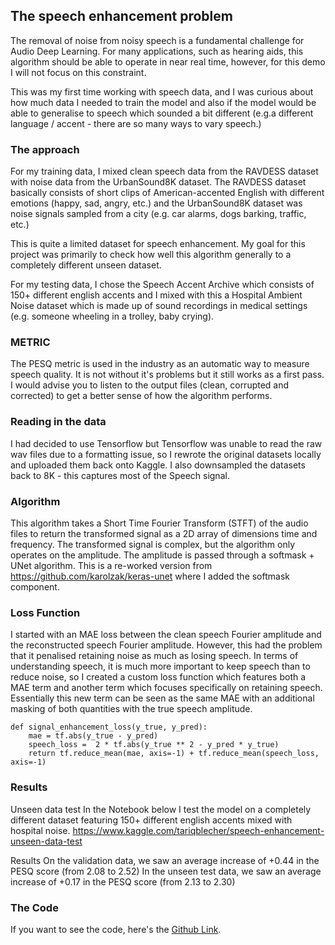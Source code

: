 

<!-- -->

<!-- Motivation st 1 -->

<!-- The speech enhancement problem st 1 -->
## The speech enhancement problem 

The removal of noise from noisy speech is a fundamental challenge for Audio Deep Learning. For many applications, such as hearing aids, this algorithm should be able to operate in near real time, however, for this demo I will not focus on this constraint. 

<!-- My goals and interests with this particular experiment st 1 -->
This was my first time working with speech data, and I was curious about how much data I needed to train the model and also if the model would be able to generalise to speech which sounded a bit different (e.g.a  different language / accent - there are so many ways to vary speech.)

<!--Methodology -->
### The approach 

<!-- training data st 1 -->
For my training data, I mixed clean speech data from the RAVDESS dataset with noise data from the UrbanSound8K dataset. The RAVDESS dataset basically consists of short clips of American-accented English with different emotions (happy, sad, angry, etc.) and the UrbanSound8K dataset was noise signals sampled from a city (e.g. car alarms, dogs barking, traffic, etc.) 

<!--Limitations of dataset -->
This is quite a limited dataset for speech enhancement. My goal for this project was primarily to check how well this algorithm generally to a completely different unseen dataset.


<!-- testing data st 1 -->
For my testing data, I chose the Speech Accent Archive which consists of 150+ different english accents and I mixed with this a Hospital Ambient Noise dataset which is made up of sound recordings in medical settings (e.g. someone wheeling in a trolley, baby crying).

<!-- Metric-->
### METRIC
The PESQ metric is used in the industry as an automatic way to measure speech quality. It is not without it's problems but it still works as a first pass. I would advise you to listen to the output files (clean, corrupted and corrected) to get a better sense of how the algorithm performs.


<!-- Early troubles reading in data-->
### Reading in the data 
I had decided to use Tensorflow but Tensorflow was unable to read the raw wav files due to a formatting issue, so I rewrote the original datasets locally and uploaded them back onto Kaggle. I also downsampled the datasets back to 8K - this captures most of the Speech signal.

<!--The model-->
### Algorithm 
This algorithm takes a Short Time Fourier Transform (STFT) of the audio files to return the transformed signal as a 2D array of dimensions time and frequency. The transformed signal is complex, but the algorithm only operates on the amplitude. The amplitude is passed through a softmask + UNet algorithm. This is a re-worked version from https://github.com/karolzak/keras-unet where I added the softmask component.

<!--Loss Function-->
### Loss Function
I started with an MAE loss between the clean speech Fourier amplitude and the reconstructed speech Fourier amplitude. However, this had the problem that it penalised retaining noise as much as losing speech. In terms of understanding speech, it is much more important to keep speech than to reduce noise, so I created a custom loss function which features both a MAE term and another term which focuses specifically on retaining speech. Essentially this new term can be seen as the same MAE with an additional masking of both quantities with the true speech amplitude. 

```
def signal_enhancement_loss(y_true, y_pred):
    mae = tf.abs(y_true - y_pred)
    speech_loss =  2 * tf.abs(y_true ** 2 - y_pred * y_true)
    return tf.reduce_mean(mae, axis=-1) + tf.reduce_mean(speech_loss, axis=-1)
```


<!--Results-->
### Results
Unseen data test In the Notebook below I test the model on a completely different dataset featuring 150+ different english accents mixed with hospital noise. https://www.kaggle.com/tariqblecher/speech-enhancement-unseen-data-test

Results On the validation data, we saw an average increase of +0.44 in the PESQ score (from 2.08 to 2.52) In the unseen test data, we saw an average increase of +0.17 in the PESQ score (from 2.13 to 2.30)

<!--Link to code-->
### The Code
If you want to see the code, here's the [Github Link][github-link].


[github-link]: https://github.com/TariqBlecher/speech_enhancement
